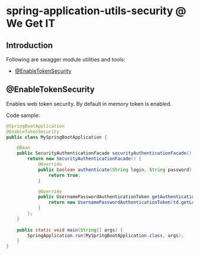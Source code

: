 # spring-application-utils-security @ We Get IT

## Introduction
Following are swagger module utilities and tools:
- [@EnableTokenSecurity](#@EnableTokenSecurity)

## @EnableTokenSecurity
Enables web token security. By default in memory token is enabled.

Code sample:
```java
@SpringBootApplication
@EnableTokenSecurity
public class MySpringBootApplication {

    @Bean
    public SecurityAuthenticationFacade securityAuthenticationFacade() {
        return new SecurityAuthenticationFacade() {
            @Override
            public boolean authenticate(String login, String password) {
                return true;
            }

            @Override
            public UsernamePasswordAuthenticationToken getAuthenticationToken(SecurityTokenFacade.TokenDetails td) {
                return new UsernamePasswordAuthenticationToken(td.getLogin(), td.getLogin());
            }
        };
    }
    
    public static void main(String[] args) {
        SpringApplication.run(MySpringBootApplication.class, args);
    }
}
```
